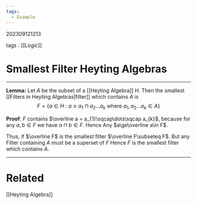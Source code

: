 ```yaml
---
tags:
  - Example
---
```


202309121213

tags : [[Logic]]

#  Smallest Filter Heyting Algebras
---

**Lemma:** Let $A$ be the subset of a [[Heyting Algebra]] $H$. Then the smallest [[Filters in Heyting Algebras|filter]] which contains $A$ is 
$$
F=\{ a\in H\ :\ a\ge a_{1}\sqcap a_{2}\dots a_{k}\text{ where } a_{1},a_{2}\dots a_{k}\in A\}
$$

**Proof**:
$F$ contains $\overline a = a_{1}\sqcap\dots\sqcap a_{k}$, because for any $a, b\in F$ we have $a\sqcap b\in F$. Hence Any $a\ge\overline a\in F$.

Thus, if $\overline F$ is the smallest filter $\overline F\subseteq F$. But any Filter containing $A$ must be a superset of $F$ Hence $F$ is the smallest filter which contains $A$.

---
# Related
[[Heyting Algebra]]